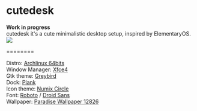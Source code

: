 cutedesk
========

<b>Work in progress</b><br>
cutedesk it's a cute minimalistic desktop setup, inspired by ElementaryOS.
<a href="http://i.imgur.com/FXZ8Ifx.png"><img src="http://i.imgur.com/FXZ8Ifxl.png"></a>

========

Distro: <a href="http://www.archlinux.org">Archlinux 64bits</a><br>
Window Manager: <a href="http://www.xfce.org">Xfce4</a><br>
Gtk theme: <a href="https://github.com/shimmerproject/Greybird">Greybird</a><br>
Dock: <a href="https://launchpad.net/plank">Plank</a><br>
Icon theme: <a href="https://github.com/numixproject/numix-icon-theme-circle">Numix Circle</a><br>
Font: <a href="http://www.google.com/fonts/specimen/Roboto">Roboto</a> / <a href="https://www.google.com/fonts/specimen/Droid+Sans">Droid Sans</a><br>
Wallpaper: <a href="http://www.freewallsource.com/paradise-wallpaper-12826.html">Paradise Wallpaper 12826</a>
